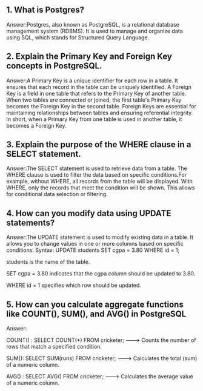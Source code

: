  ## 1. What is Postgres?
Answer:Postgres, also known as PostgreSQL, is a relational database management system (RDBMS). It is used to manage and organize data using SQL, which stands for Structured Query Language.

## 2. Explain the Primary Key and Foreign Key concepts in PostgreSQL.
Answer:A Primary Key is a unique identifier for each row in a table. It ensures that each record in the table can be uniquely identified. A Foreign Key is a field in one table that refers to the Primary Key of another table. When two tables are connected or joined, the first table's Primary Key becomes the Foreign Key in the second table. Foreign Keys are essential for maintaining relationships between tables and ensuring referential integrity. In short, when a Primary Key from one table is used in another table, it becomes a Foreign Key.

## 3. Explain the purpose of the WHERE clause in a SELECT statement.
Answer:The SELECT statement is used to retrieve data from a table. The WHERE clause is used to filter the data based on specific conditions.For example, without WHERE, all records from the table will be displayed. With WHERE, only the records that meet the condition will be shown. This allows for conditional data selection or filtering.

## 4. How can you modify data using UPDATE statements?
Answer:The UPDATE statement is used to modify existing data in a table. It allows you to change values in one or more columns based on specific conditions.
Syntax: UPDATE students SET cgpa = 3.80 WHERE id = 1;

students is the name of the table.

SET cgpa = 3.80 indicates that the cgpa column should be updated to 3.80.

WHERE id = 1 specifies which row should be updated.

## 5. How can you calculate aggregate functions like COUNT(), SUM(), and AVG() in PostgreSQL
Answer:

COUNT() : SELECT COUNT(*) FROM cricketer; ---> Counts the number of rows that match a specified condition.

SUM(): SELECT SUM(runs) FROM cricketer; ---> Calculates the total (sum) of a numeric column.

AVG() : SELECT AVG() FROM cricketer; ---> Calculates the average value of a numeric column.
